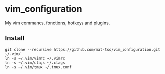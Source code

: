 vim_configuration
==================

My vim commands, fonctions, hotkeys and plugins.

Install
-------

    git clone --recursive https://github.com/mat-tso/vim_configuration.git ~/.vim/
    ln -s ~/.vim/vimrc ~/.vimrc
    ln -s ~/.vim/ctags ~/.ctags
    ln -s ~/.vim/tmux ~/.tmux.conf

